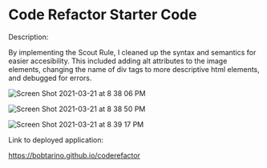 # Code Refactor Starter Code

Description:

By implementing the Scout Rule, I cleaned up the syntax and semantics for easier accesibility. This included adding alt attributes to the image elements, changing the name of div tags to more descriptive html elements, and debugged for errors.


![Screen Shot 2021-03-21 at 8 38 06 PM](https://user-images.githubusercontent.com/79377937/111931377-16a50c00-8a89-11eb-9e3a-da90ca01fb19.png)

![Screen Shot 2021-03-21 at 8 38 50 PM](https://user-images.githubusercontent.com/79377937/111931387-1c9aed00-8a89-11eb-9613-8357242ef7ef.png)

![Screen Shot 2021-03-21 at 8 39 17 PM](https://user-images.githubusercontent.com/79377937/111931392-1f95dd80-8a89-11eb-87b2-ad7746202a03.png)

Link to deployed application: 

https://bobtarino.github.io/coderefactor


